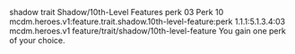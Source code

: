 <ability>
  <metadata>
    <class>shadow</class>
    <feature_type>trait</feature_type>
    <file_dpath>Shadow/10th-Level Features</file_dpath>
    <item_id>perk</item_id>
    <item_index>03</item_index>
    <item_name>Perk</item_name>
    <level>10</level>
    <scc>mcdm.heroes.v1:feature.trait.shadow.10th-level-feature:perk</scc>
    <scdc>1.1.1:5.1.3.4:03</scdc>
    <source>mcdm.heroes.v1</source>
    <type>feature/trait/shadow/10th-level-feature</type>
  </metadata>
  <effects>
    <effect type="mundane">You gain one perk of your choice.</effect>
  </effects>
</ability>
